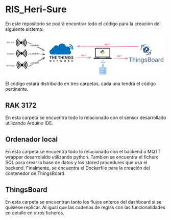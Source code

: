 # RIS_Heri-Sure
En este repositorio se podrá encontrar todo el código para la creación del siguiente sistema:

![Topologia del sistema](images/Topologia.png)

El código estará distribuido en tres carpetas, cada una tendrá el código pertinente.

## RAK 3172
En esta carpeta se encuentra todo lo relacionado con el sensor desarrollado utilizando Arduino IDE.

## Ordenador local
En esta carpeta se encuentra todo lo relacionado con el backend o MQTT wrapper desarrolaldo utilizando python. Tambien se encuentra el fichero SQL para crear la base de datos y los stored procedures que usa el backend. Finalmente, se encuentra el Dockerfile para la creación del contenedor de ThingsBoard.

## ThingsBoard
En esta carpeta se encuentran tanto los flujos enteros del dashboard si se quisiese replicar. Al igual que las cadenas de reglas con las funcionalidades en detalle en otros ficheros.